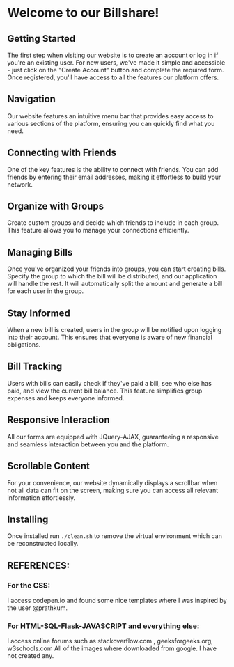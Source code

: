 # Welcome to our Billshare!


## Getting Started
The first step when visiting our website is to create an account or log in if you're an existing user. For new users, we've made it simple and accessible - just click on the "Create Account" button and complete the required form. Once registered, you'll have access to all the features our platform offers.

## Navigation
Our website features an intuitive menu bar that provides easy access to various sections of the platform, ensuring you can quickly find what you need.

## Connecting with Friends
One of the key features is the ability to connect with friends. You can add friends by entering their email addresses, making it effortless to build your network.

## Organize with Groups
Create custom groups and decide which friends to include in each group. This feature allows you to manage your connections efficiently.

## Managing Bills
Once you've organized your friends into groups, you can start creating bills. Specify the group to which the bill will be distributed, and our application will handle the rest. It will automatically split the amount and generate a bill for each user in the group.

## Stay Informed
When a new bill is created, users in the group will be notified upon logging into their account. This ensures that everyone is aware of new financial obligations.

## Bill Tracking
Users with bills can easily check if they've paid a bill, see who else has paid, and view the current bill balance. This feature simplifies group expenses and keeps everyone informed.

## Responsive Interaction
All our forms are equipped with JQuery-AJAX, guaranteeing a responsive and seamless interaction between you and the platform.

## Scrollable Content
For your convenience, our website dynamically displays a scrollbar when not all data can fit on the screen, making sure you can access all relevant information effortlessly.

## Installing
Once installed run `./clean.sh` to remove the virtual environment which can be reconstructed locally.




## REFERENCES:

### For the CSS:
I access codepen.io and found some nice templates where I was inspired by the user @prathkum. 

### For HTML-SQL-Flask-JAVASCRIPT and everything else:
I access online forums such as stackoverflow.com , geeksforgeeks.org, w3schools.com
All of the images where downloaded from google. I have not created any.
